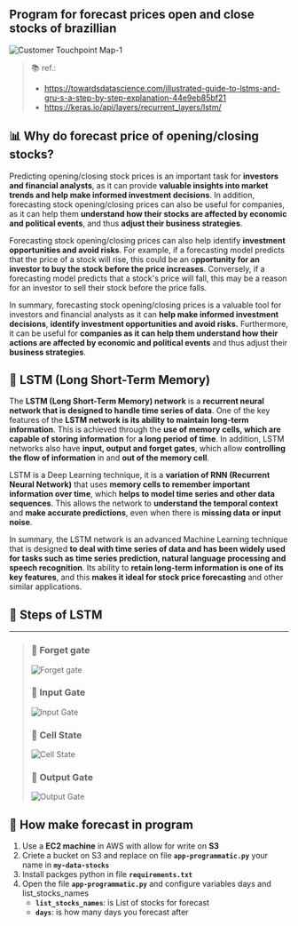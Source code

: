 ## Program for forecast prices open and close stocks of brazillian

![Customer Touchpoint Map-1](https://user-images.githubusercontent.com/49824600/217238593-6fd89c1b-ca37-46d5-ac1a-5fe9a218b822.jpg)

>📚 ref.:<br>
>* https://towardsdatascience.com/illustrated-guide-to-lstms-and-gru-s-a-step-by-step-explanation-44e9eb85bf21<br>
>* https://keras.io/api/layers/recurrent_layers/lstm/<br>

## 📊 **Why do forecast price of opening/closing stocks?**


Predicting opening/closing stock prices is an important task for **investors and financial analysts**, as it can provide **valuable insights into market trends and help make informed investment decisions**. In addition, forecasting stock opening/closing prices can also be useful for companies, as it can help them **understand how their stocks are affected by economic and political events**, and thus **adjust their business strategies**.

Forecasting stock opening/closing prices can also help identify **investment opportunities and avoid risks**. For example, if a forecasting model predicts that the price of a stock will rise, this could be an o**pportunity for an investor to buy the stock before the price increases**. Conversely, if a forecasting model predicts that a stock's price will fall, this may be a reason for an investor to sell their stock before the price falls.

In summary, forecasting stock opening/closing prices is a valuable tool for investors and financial analysts as it can **help make informed investment decisions**, **identify investment opportunities and avoid risks.** Furthermore, it can be useful for **companies as it can help them understand how their actions are affected by economic and political events** and thus adjust their **business strategies**.

## 🗿 **LSTM (Long Short-Term Memory)**


The **LSTM (Long Short-Term Memory) network** is a **recurrent neural network that is designed to handle time series of data**. One of the key features of the **LSTM network is its ability to maintain long-term information**. This is achieved through the **use of memory cells, which are capable of storing information** for **a long period of time**. In addition, LSTM networks also have **input, output and forget gates**, which allow **controlling the flow of information** in and **out of the memory cell**.

LSTM is a Deep Learning technique, it is a **variation of RNN (Recurrent Neural Network)** that uses **memory cells to remember important information over time**, which **helps to model time series and other data sequences**. This allows the network to **understand the temporal context** and **make accurate predictions**, even when there is **missing data or input noise**.

In summary, the LSTM network is an advanced Machine Learning technique that is designed **to deal with time series of data and has been widely used for tasks such as time series prediction, natural language processing and speech recognition**. Its ability to **retain long-term information is one of its key features**, and this **makes it ideal for stock price forecasting** and other similar applications.


## 🔰 **Steps of LSTM**
---
>  ### 📌 **Forget gate**
>![Forget gate](https://miro.medium.com/max/828/1*GjehOa513_BgpDDP6Vkw2Q.gif)
>  ### 📌 **Input Gate**
>![Input Gate](https://miro.medium.com/max/828/1*TTmYy7Sy8uUXxUXfzmoKbA.gif)
>  ### 📌 **Cell State**
>![Cell State](https://miro.medium.com/max/828/1*S0rXIeO_VoUVOyrYHckUWg.gif)
>  ### 📌 **Output Gate**
>![Output Gate](https://miro.medium.com/max/828/1*VOXRGhOShoWWks6ouoDN3Q.gif)

## 🥳 **How make forecast in program**

1. Use a **EC2 machine** in AWS with allow for write on **S3**
2. Criete a bucket on S3 and replace on file **```app-programmatic.py```** your name in **```my-data-stocks```**
3. Install packges python in file **```requirements.txt```**
4. Open the file **```app-programmatic.py```** and configure variables days and list_stocks_names
    - **```list_stocks_names```**: is List of stocks for forecast
     - **```days```**: is how many days you forecast after
